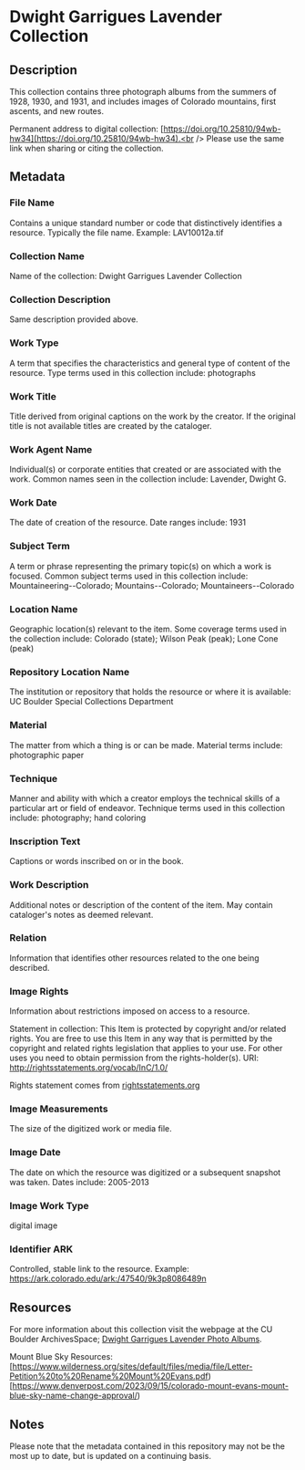 # Dwight Garrigues Lavender Collection
## Description
This collection contains three photograph albums from the summers of 1928, 1930, and 1931, and includes images of Colorado mountains, first ascents, and new routes.

Permanent address to digital collection: [https://doi.org/10.25810/94wb-hw34](https://doi.org/10.25810/94wb-hw34).<br /> 
Please use the same link when sharing or citing the collection.
## Metadata
### File Name
Contains a unique standard number or code that distinctively identifies a resource. Typically the file name. Example: LAV10012a.tif

### Collection Name
Name of the collection: Dwight Garrigues Lavender Collection

### Collection Description
Same description provided above.
### Work Type
A term that specifies the characteristics and general type of content of the resource. Type terms used in this collection include: photographs 
### Work Title
Title derived from original captions on the work by the creator. If the original title is not available titles are created by the cataloger.
### Work Agent Name
Individual(s) or corporate entities that created or are associated with the work. Common names seen in the collection include: Lavender, Dwight G.
### Work Date
The date of creation of the resource. Date ranges include: 1931
### Subject Term
A term or phrase representing the primary topic(s) on which a work is focused. Common subject terms used in this collection include: Mountaineering--Colorado; Mountains--Colorado; Mountaineers--Colorado

### Location Name
Geographic location(s) relevant to the item. Some coverage terms used in the collection include: Colorado (state); Wilson Peak (peak); Lone Cone (peak)
### Repository Location Name
The institution or repository that holds the resource or where it is available: UC Boulder Special Collections Department
### Material
The matter from which a thing is or can be made. Material terms include: photographic paper
### Technique
Manner and ability with which a creator employs the technical skills of a particular art or field of endeavor. Technique terms used in this collection include: photography; hand coloring
### Inscription Text
Captions or words inscribed on or in the book.
### Work Description
Additional notes or description of the content of the item. May contain cataloger's notes as deemed relevant.
### Relation
Information that identifies other resources related to the one being described.
### Image Rights
Information about restrictions imposed on access to a resource.

Statement in collection: This Item is protected by copyright and/or related rights. You are free to use this Item in any way that is permitted by the copyright and related rights legislation that applies to your use. For other uses you need to obtain permission from the rights-holder(s). URI: http://rightsstatements.org/vocab/InC/1.0/

Rights statement comes from [rightsstatements.org](https://rightsstatements.org/page/1.0/?language=en)
### Image Measurements
The size of the digitized work or media file.

### Image Date
The date on which the resource was digitized or a subsequent snapshot was taken. Dates include: 2005-2013
### Image Work Type
digital image
### Identifier ARK
Controlled, stable link to the resource. Example: https://ark.colorado.edu/ark:/47540/9k3p8086489n

## Resources
For more information about this collection visit the webpage at the CU Boulder ArchivesSpace; [Dwight Garrigues Lavender Photo Albums](https://archives.colorado.edu/repositories/2/resources/2303).

Mount Blue Sky Resources:
[https://www.wilderness.org/sites/default/files/media/file/Letter-Petition%20to%20Rename%20Mount%20Evans.pdf) 
[https://www.denverpost.com/2023/09/15/colorado-mount-evans-mount-blue-sky-name-change-approval/) 
## Notes
Please note that the metadata contained in this repository may not be the most up to date, but is updated on a continuing basis.
